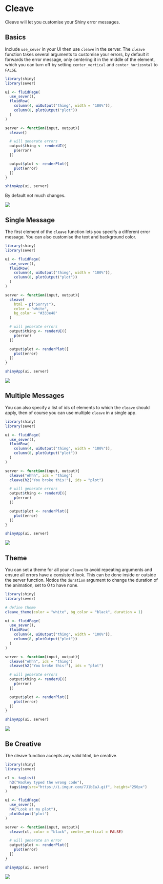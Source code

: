 # Cleave

Cleave will let you customise your Shiny error messages.

## Basics

Include `use_sever` in your UI then use `cleave` in the server. The `cleave` function takes several arguments to customise your errors, by default it forwards the error message, only centering it in the middle of the element, which you can turn off by setting `center_vertical` and `center_horizontal` to `FALSE`.

```r
library(shiny)
library(sever)

ui <- fluidPage(
  use_sever(),
  fluidRow(
    column(4, uiOutput("thing", width = "100%")),
    column(8, plotOutput("plot"))
  )
)

server <- function(input, output){
  cleave()

  # will generate errors
  output$thing <- renderUI({
    p(error)
  })

  output$plot <- renderPlot({
    plot(error)
  })
}

shinyApp(ui, server)
```

By default not much changes.

![](./img/cleave_simple.png)

## Single Message

The first element of the `cleave` function lets you specify a different error message. You can also customise the text and background color.

```r
library(shiny)
library(sever)

ui <- fluidPage(
  use_sever(),
  fluidRow(
    column(4, uiOutput("thing", width = "100%")),
    column(8, plotOutput("plot"))
  )
)

server <- function(input, output){
  cleave(
    html = p("Sorry!"),
    color = "white",
    bg_color = "#333e48"
  )

  # will generate errors
  output$thing <- renderUI({
    p(error)
  })

  output$plot <- renderPlot({
    plot(error)
  })
}

shinyApp(ui, server)
```

![](./img/cleave_1.png)

## Multiple Messages

You can also specify a list of ids of elements to which the `cleave` should apply, then of course you can use multiple `cleave` in a single app.

```r
library(shiny)
library(sever)

ui <- fluidPage(
  use_sever(),
  fluidRow(
    column(4, uiOutput("thing", width = "100%")),
    column(8, plotOutput("plot"))
  )
)

server <- function(input, output){
  cleave("ehhh", ids = "thing")
  cleave(h2("You broke this!"), ids = "plot")

  # will generate errors
  output$thing <- renderUI({
    p(error)
  })

  output$plot <- renderPlot({
    plot(error)
  })
}

shinyApp(ui, server)
```

![](./img/cleave_custom.png)

## Theme

You can set a theme for all your `cleave` to avoid repeating arguments and ensure all errors have a consistent look. This can be done inside or outside the server function. Notice the `duration` argument to change the duration of the animation, set to 0 to have none.

```r
library(shiny)
library(sever)

# define theme
cleave_theme(color = "white", bg_color = "black", duration = 1)

ui <- fluidPage(
  use_sever(),
  fluidRow(
    column(4, uiOutput("thing", width = "100%")),
    column(8, plotOutput("plot"))
  )
)

server <- function(input, output){
  cleave("ehhh", ids = "thing")
  cleave(h2("You broke this!"), ids = "plot")

  # will generate errors
  output$thing <- renderUI({
    p(error)
  })

  output$plot <- renderPlot({
    plot(error)
  })
}

shinyApp(ui, server)
```

![](./img/cleave.gif)


## Be Creative

The cleave function accepts any valid html, be creative.

```r
library(shiny)
library(sever)

cl <- tagList(
  h3("Hadley typed the wrong code"),
  tags$img(src="https://i.imgur.com/7J1bEaJ.gif", height="250px")
)

ui <- fluidPage(
  use_sever(),
  h4("Look at my plot"),
  plotOutput("plot")
)

server <- function(input, output){
  cleave(cl, color = "black", center_vertical = FALSE)

  # will generate an error
  output$plot <- renderPlot({
    plot(error)
  })
}

shinyApp(ui, server)
```

![](./img/cleave_hadley.gif)

